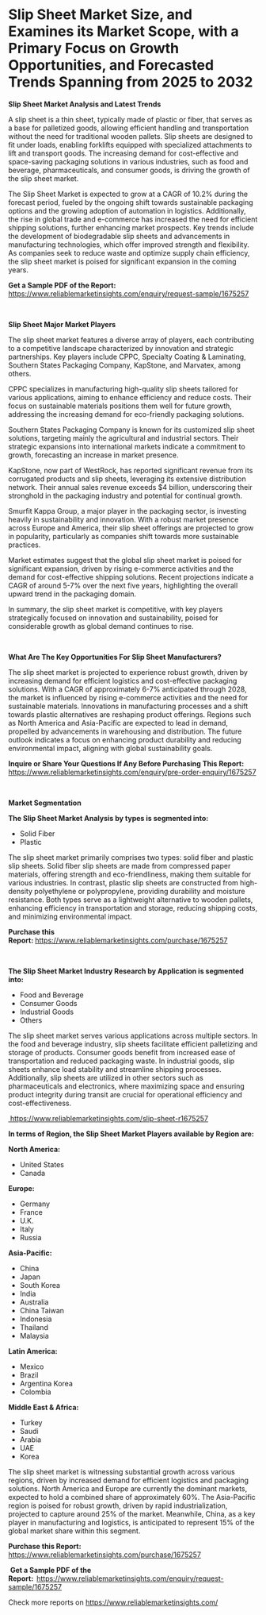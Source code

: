 <p><h1>Slip Sheet Market Size, and Examines its Market Scope, with a Primary Focus on Growth Opportunities, and Forecasted Trends Spanning from 2025 to 2032</h1></p><p><strong>Slip Sheet Market Analysis and Latest Trends</strong></p>
<p><p>A slip sheet is a thin sheet, typically made of plastic or fiber, that serves as a base for palletized goods, allowing efficient handling and transportation without the need for traditional wooden pallets. Slip sheets are designed to fit under loads, enabling forklifts equipped with specialized attachments to lift and transport goods. The increasing demand for cost-effective and space-saving packaging solutions in various industries, such as food and beverage, pharmaceuticals, and consumer goods, is driving the growth of the slip sheet market.</p><p>The Slip Sheet Market is expected to grow at a CAGR of 10.2% during the forecast period, fueled by the ongoing shift towards sustainable packaging options and the growing adoption of automation in logistics. Additionally, the rise in global trade and e-commerce has increased the need for efficient shipping solutions, further enhancing market prospects. Key trends include the development of biodegradable slip sheets and advancements in manufacturing technologies, which offer improved strength and flexibility. As companies seek to reduce waste and optimize supply chain efficiency, the slip sheet market is poised for significant expansion in the coming years.</p></p>
<p><strong>Get a Sample PDF of the Report:&nbsp;</strong> <a href="https://www.reliablemarketinsights.com/enquiry/request-sample/1675257?utm_campaign=2010&utm_medium=2&utm_source=Github&utm_content=ia&utm_term=15022025&utm_id=slip-sheet">https://www.reliablemarketinsights.com/enquiry/request-sample/1675257</a></p>
<p>&nbsp;</p>
<p><strong>Slip Sheet Major Market Players</strong></p>
<p><p>The slip sheet market features a diverse array of players, each contributing to a competitive landscape characterized by innovation and strategic partnerships. Key players include CPPC, Specialty Coating & Laminating, Southern States Packaging Company, KapStone, and Marvatex, among others. </p><p>CPPC specializes in manufacturing high-quality slip sheets tailored for various applications, aiming to enhance efficiency and reduce costs. Their focus on sustainable materials positions them well for future growth, addressing the increasing demand for eco-friendly packaging solutions.</p><p>Southern States Packaging Company is known for its customized slip sheet solutions, targeting mainly the agricultural and industrial sectors. Their strategic expansions into international markets indicate a commitment to growth, forecasting an increase in market presence.</p><p>KapStone, now part of WestRock, has reported significant revenue from its corrugated products and slip sheets, leveraging its extensive distribution network. Their annual sales revenue exceeds $4 billion, underscoring their stronghold in the packaging industry and potential for continual growth.</p><p>Smurfit Kappa Group, a major player in the packaging sector, is investing heavily in sustainability and innovation. With a robust market presence across Europe and America, their slip sheet offerings are projected to grow in popularity, particularly as companies shift towards more sustainable practices.</p><p>Market estimates suggest that the global slip sheet market is poised for significant expansion, driven by rising e-commerce activities and the demand for cost-effective shipping solutions. Recent projections indicate a CAGR of around 5-7% over the next five years, highlighting the overall upward trend in the packaging domain.</p><p>In summary, the slip sheet market is competitive, with key players strategically focused on innovation and sustainability, poised for considerable growth as global demand continues to rise.</p></p>
<p>&nbsp;</p>
<p><strong>What Are The Key Opportunities For Slip Sheet Manufacturers?</strong></p>
<p><p>The slip sheet market is projected to experience robust growth, driven by increasing demand for efficient logistics and cost-effective packaging solutions. With a CAGR of approximately 6-7% anticipated through 2028, the market is influenced by rising e-commerce activities and the need for sustainable materials. Innovations in manufacturing processes and a shift towards plastic alternatives are reshaping product offerings. Regions such as North America and Asia-Pacific are expected to lead in demand, propelled by advancements in warehousing and distribution. The future outlook indicates a focus on enhancing product durability and reducing environmental impact, aligning with global sustainability goals.</p></p>
<p><strong>Inquire or Share Your Questions If Any Before Purchasing This Report:</strong> <a href="https://www.reliablemarketinsights.com/enquiry/pre-order-enquiry/1675257?utm_campaign=2010&utm_medium=2&utm_source=Github&utm_content=ia&utm_term=15022025&utm_id=slip-sheet">https://www.reliablemarketinsights.com/enquiry/pre-order-enquiry/1675257</a></p>
<p>&nbsp;</p>
<p><strong>Market Segmentation</strong></p>
<p><strong>The Slip Sheet Market Analysis by types is segmented into:</strong></p>
<p><ul><li>Solid Fiber</li><li>Plastic</li></ul></p>
<p><p>The slip sheet market primarily comprises two types: solid fiber and plastic slip sheets. Solid fiber slip sheets are made from compressed paper materials, offering strength and eco-friendliness, making them suitable for various industries. In contrast, plastic slip sheets are constructed from high-density polyethylene or polypropylene, providing durability and moisture resistance. Both types serve as a lightweight alternative to wooden pallets, enhancing efficiency in transportation and storage, reducing shipping costs, and minimizing environmental impact.</p></p>
<p><strong>Purchase this Report:&nbsp;</strong><a href="https://www.reliablemarketinsights.com/purchase/1675257?utm_campaign=2010&utm_medium=2&utm_source=Github&utm_content=ia&utm_term=15022025&utm_id=slip-sheet">https://www.reliablemarketinsights.com/purchase/1675257</a></p>
<p>&nbsp;</p>
<p><strong>The Slip Sheet Market Industry Research by Application is segmented into:</strong></p>
<p><ul><li>Food and Beverage</li><li>Consumer Goods</li><li>Industrial Goods</li><li>Others</li></ul></p>
<p><p>The slip sheet market serves various applications across multiple sectors. In the food and beverage industry, slip sheets facilitate efficient palletizing and storage of products. Consumer goods benefit from increased ease of transportation and reduced packaging waste. In industrial goods, slip sheets enhance load stability and streamline shipping processes. Additionally, slip sheets are utilized in other sectors such as pharmaceuticals and electronics, where maximizing space and ensuring product integrity during transit are crucial for operational efficiency and cost-effectiveness.</p></p>
<p><a href="https://www.reliablemarketinsights.com/slip-sheet-r1675257?utm_campaign=2010&utm_medium=2&utm_source=Github&utm_content=ia&utm_term=15022025&utm_id=slip-sheet">&nbsp;https://www.reliablemarketinsights.com/slip-sheet-r1675257</a></p>
<p><strong>In terms of Region, the Slip Sheet Market Players available by Region are:</strong></p>
<p>
    <p> <strong> North America: </strong>
        <ul>
            <li>United States</li>
            <li>Canada</li>
        </ul>
        </p> 
    <p> <strong> Europe: </strong>
        <ul>
            <li>Germany</li>
            <li>France</li>
            <li>U.K.</li>
            <li>Italy</li>
            <li>Russia</li>
        </ul>
        </p> 
    <p> <strong> Asia-Pacific: </strong>
        <ul>
            <li>China</li>
            <li>Japan</li>
            <li>South Korea</li>
            <li>India</li>
            <li>Australia</li>
            <li>China Taiwan</li>
            <li>Indonesia</li>
            <li>Thailand</li>
            <li>Malaysia</li>
        </ul>
        </p> 
    <p> <strong> Latin America: </strong>
        <ul>
            <li>Mexico</li>
            <li>Brazil</li>
            <li>Argentina Korea</li>
            <li>Colombia</li>
        </ul>
        </p> 
    <p> <strong> Middle East & Africa: </strong>
        <ul>
            <li>Turkey</li>
            <li>Saudi</li>
            <li>Arabia</li>
            <li>UAE</li>
            <li>Korea</li>
        </ul>
    </p>
    </p>
<p><p>The slip sheet market is witnessing substantial growth across various regions, driven by increased demand for efficient logistics and packaging solutions. North America and Europe are currently the dominant markets, expected to hold a combined share of approximately 60%. The Asia-Pacific region is poised for robust growth, driven by rapid industrialization, projected to capture around 25% of the market. Meanwhile, China, as a key player in manufacturing and logistics, is anticipated to represent 15% of the global market share within this segment.</p></p>
<p><strong>Purchase this Report: </strong><a href="https://www.reliablemarketinsights.com/purchase/1675257?utm_campaign=2010&utm_medium=2&utm_source=Github&utm_content=ia&utm_term=15022025&utm_id=slip-sheet">https://www.reliablemarketinsights.com/purchase/1675257</a></p>
<p>&nbsp;<strong>Get a Sample PDF of the Report:&nbsp;&nbsp;</strong><a href="https://www.reliablemarketinsights.com/enquiry/request-sample/1675257?utm_campaign=2010&utm_medium=2&utm_source=Github&utm_content=ia&utm_term=15022025&utm_id=slip-sheet">https://www.reliablemarketinsights.com/enquiry/request-sample/1675257</a></p>
<p><strong></strong></p>
<p>Check more reports on <a href="https://www.reliablemarketinsights.com/?utm_campaign=2010&utm_medium=2&utm_source=Github&utm_content=ia&utm_term=15022025&utm_id=slip-sheet">https://www.reliablemarketinsights.com/</a></p>